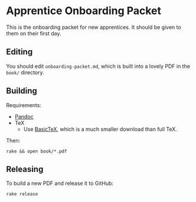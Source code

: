 # Apprentice Onboarding Packet

This is the onboarding packet for new apprentices. It should be given to them on
their first day.


## Editing

You should edit `onboarding-packet.md`, which is built into a lovely PDF in the `book/` directory.

## Building

Requirements:
* [Pandoc](http://johnmacfarlane.net/pandoc/installing.html)
* TeX
  - Use [BasicTeX](http://www.tug.org/mactex/morepackages.html), which is a much
    smaller download than full TeX.

Then:

    rake && open book/*.pdf

## Releasing

To build a new PDF and release it to GitHub:

    rake release
